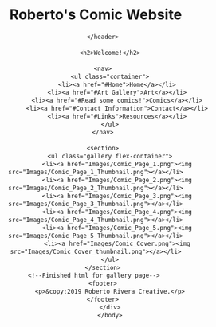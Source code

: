 <!DOCTYPE html>
<html>
<head>
	<meta charset="UTF-8">
	<meta name="viewport" content="width=device-width, initial-scale=1">
	<title>Comic Website</title>
	<link href='https://fonts.googleapis.com/css?family=Varela+Round' rel='stylesheet' type='text/css'>
	<link href="css/reset.css" rel="stylesheet" type="text/css">
	<link rel="stylesheet" href="css/styles.css">
</head>
	<body>
		<header>
			<h1>Roberto's Comic Website</h1>
			
		</header>
	
            <h2>Welcome!</h2>
						
		<nav>
			<ul class="container">
				<li><a href="#Home">Home</a></li>
				<li><a href="#Art Gallery">Art</a></li>
				<li><a href="#Read some comics!">Comics</a></li>
				<li><a href="#Contact Information">Contact</a></li>
				<li><a href="#Links">Resources</a></li>
			</ul>
		</nav>

		<section>
			<ul class="gallery flex-container">
				<li><a href="Images/Comic_Page_1.png"><img src="Images/Comic_Page_1_Thumbnail.png"></a></li>
				<li><a href="Images/Comic_Page_2.png"><img src="Images/Comic_Page_2_Thumbnail.png"></a></li>
				<li><a href="Images/Comic_Page_3.png"><img src="Images/Comic_Page_3_Thumbnail.png"></a></li>
				<li><a href="Images/Comic_Page_4.png"><img src="Images/Comic_Page_4_Thumbnail.png"></a></li>
				<li><a href="Images/Comic_Page_5.png"><img src="Images/Comic_Page_5_Thumbnail.png"></a></li>
				<li><a href="Images/Comic_Cover.png"><img src="Images/Comic_Cover_thumbnail.png"></a></li>
			</ul>
		</section>
	<!--Finished html for gallery page--> 
		<footer>
			<p>&copy;2019 Roberto Rivera Creative.</p>
		</footer>
			</div>
			</body>
</html>			
